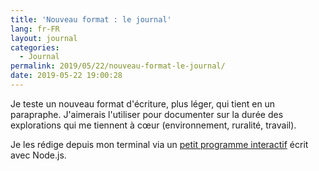 ```yaml
---
title: 'Nouveau format : le journal'
lang: fr-FR
layout: journal
categories:
  - Journal
permalink: 2019/05/22/nouveau-format-le-journal/
date: 2019-05-22 19:00:28
---
```


Je teste un nouveau format d'écriture, plus léger, qui tient en un parapraphe. J'aimerais l'utiliser pour documenter sur la durée des explorations qui me tiennent à cœur (environnement, ruralité, travail).

Je les rédige depuis mon terminal via un [petit programme interactif](https://github.com/thom4parisot/thom4.net/blob/master/bin/new-journal-entry) écrit avec Node.js.
